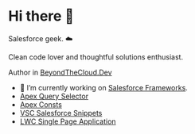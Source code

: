 # Hi there 👋

Salesforce geek. ☁️ 

Clean code lover and thoughtful solutions enthusiast.

Author in [BeyondTheCloud.Dev](https://beyondthecloud.dev/blog)

- 🔭 I’m currently working on [Salesforce Frameworks](https://github.com/beyond-the-cloud-dev).
- [Apex Query Selector](https://github.com/beyond-the-cloud-dev/query-selector)
- [Apex Consts](https://github.com/beyond-the-cloud-dev/lwc-spa)
- [VSC Salesforce Snippets](https://github.com/beyond-the-cloud-dev/vsc-salesforce-code-snippets)
- [LWC Single Page Application](https://github.com/beyond-the-cloud-dev/lwc-spa)

